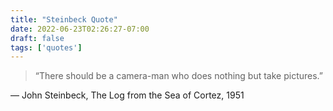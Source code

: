 ```yaml
---
title: "Steinbeck Quote"
date: 2022-06-23T02:26:27-07:00
draft: false
tags: ['quotes']
---
```

> “There should be a camera-man who does nothing but take pictures.”

— John Steinbeck, The Log from the Sea of Cortez, 1951